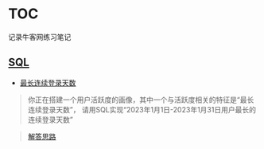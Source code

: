 # TOC
记录牛客网练习笔记

## [SQL](./SQL)
* [最长连续登录天数](https://www.nowcoder.com/practice/cb8bc687046e4d32ad38de62c48ad79b?tpId=375&tqId=10737573&ru=/exam/oj&qru=/ta/sql-big-write/question-ranking&sourceUrl=%2Fexam%2Foj%3Fpage%3D1%26tab%3DSQL%25E7%25AF%2587%26topicId%3D375)
> 你正在搭建一个用户活跃度的画像，其中一个与活跃度相关的特征是“最长连续登录天数”， 请用SQL实现“2023年1月1日-2023年1月31日用户最长的连续登录天数”

> [解答思路](./SQL/最长连续登录天数.sql)
